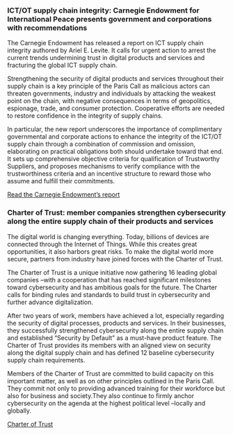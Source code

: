 ### ICT/OT supply chain integrity: Carnegie Endowment for International Peace presents government and corporations with recommendations

The Carnegie Endowment has released a report on ICT supply chain integrity authored by Ariel E. Levite. It calls for urgent action to arrest the current trends undermining trust in digital products and services and fracturing the global ICT supply chain.

Strengthening the security of digital products and services throughout their supply chain is a key principle of the Paris Call as malicious actors can threaten governments, industry and individuals by attacking the weakest point on the chain, with negative consequences in terms of geopolitics, espionage, trade, and consumer protection. Cooperative efforts are needed to restore confidence in the integrity of supply chains.

In particular, the new report underscores the importance of complimentary governmental and corporate actions to enhance the integrity of the ICT/OT supply chain through a combination of commission and omission, elaborating on practical obligations both should undertake toward that end. It sets up comprehensive objective criteria for qualification of Trustworthy Suppliers, and proposes mechanisms to verify compliance with the trustworthiness criteria and an incentive structure to reward those who assume and fulfill their commitments.

[Read the Carnegie Endowment’s report](https://carnegieendowment.org/files/Levite_SupplyChain_final.pdf)

### Charter of Trust: member companies strengthen cybersecurity along the entire supply chain of their products and services

The digital world is changing everything. Today, billions of devices are connected through the Internet of Things. While this creates great opportunities, it also harbors great risks. To make the digital world more secure, partners from industry have joined forces with the Charter of Trust.

The Charter of Trust is a unique initiative now gathering 16 leading global companies –with a cooperation that has reached significant milestones toward cybersecurity and has ambitious goals for the future. The Charter calls for binding rules and standards to build trust in cybersecurity and further advance digitalization.

After two years of work, members have achieved a lot, especially regarding the security of digital processes, products and services. In their businesses, they successfully strengthened cybersecurity along the entire supply chain and established “Security by Default” as a must-have product feature. The Charter of Trust provides its members with an aligned view on security along the digital supply chain and has defined 12 baseline cybersecurity supply chain requirements.

Members of the Charter of Trust are committed to build capacity on this important matter, as well as on other principles outlined in the Paris Call. They commit not only to providing advanced training for their workforce but also for business and society.They also continue to firmly anchor cybersecurity on the agenda at the highest political level –locally and globally.

[Charter of Trust](https://www.charteroftrust.com)
